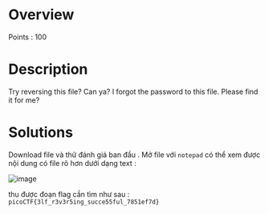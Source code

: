 # Overview #
Points : 100

# Description #
Try reversing this file? Can ya?
I forgot the password to this file. Please find it for me?

# Solutions #

Download file và thử đánh giá ban đầu .
Mở file với `notepad` có thể xem được nội dung có file rõ hơn dưới dạng text : 

![image](https://user-images.githubusercontent.com/126185640/229858569-e1f55b34-d339-458d-b320-38f1c700ddaa.png)

thu được đoạn flag cần tìm như sau : `picoCTF{3lf_r3v3r5ing_succe55ful_7851ef7d}`
